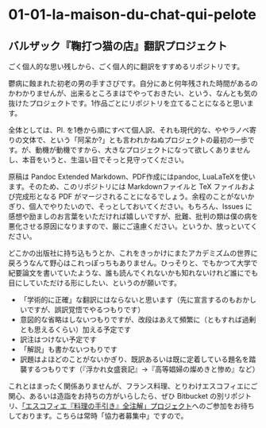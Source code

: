 # 01-01-la-maison-du-chat-qui-pelote
## バルザック『鞠打つ猫の店』翻訳プロジェクト

ごく個人的な思い残しから、ごく個人的に翻訳をすすめるリポジトリです。

鬱病に蝕まれた初老の男の手すさびです。自分にあと何年残された時間があるのかわかりませんが、出来るところまはでやっておきたい、という、なんとも気の抜けたプロジェクトです。1作品ごとにリポジトリを立てることになると思います。

全体としては、Pl. を1巻から順にすべて個人訳、それも現代的な、ややラノベ寄りの文体で、という「阿呆か?」とも言われかねぬプロジェクトの最初の一歩です。が、動機が動機ですから、大きなプロジェクトになって欲しくありませんし、本音をいうと、生温い目でそっと見守ってください。

原稿は Pandoc Extended Markdown、PDF作成にはpandoc, LuaLaTeXを使います。そのため、このリポジトリには Markdownファイルと TeX ファイルおよび完成形となる PDF がマージされることになるでしょう。余程のことがないかぎり、個人でやりたいので、そっとしておいてください。もちろん、Issues に感想や励ましのお言葉をいただければ嬉しいですが、批難、批判の類は僕の病を悪化させる原因になりますので、厳にご遠慮ください。というか、放っといてください。

どこかの出版社に持ち込もうとか、これをきっかけにまたアカデミズムの世界に戻ろうなんて野心はこれっぽっちもありません。ひっそりと、でもかつて大学で紀要論文を書いていたような、誰も読んでくれないかも知れないけれど誰にでも目にしていただける形にしたい、というのが願いです。

* 「学術的に正確」な翻訳にはならないと思います（先に宣言するのもおかしいですが、誤訳覚悟でやるつもりです）
* 意図的な省略はしないつもりですが、改段はあえて頻繁に（ともすれば過剰とも思えるくらい）加える予定です
* 訳注はつけない予定です
* 「解説」も書かないつもりです
* 訳題はよほどのことがないかぎり、既訳あるいは既に定着している題名を踏襲するつもりです（『浮かれ女盛衰記』→『高等娼婦の燦めきと惨め』など）

これとはまったく関係ありませんが、フランス料理、とりわけエスコフィエにご関心、あるいは造詣をお持ちの方がいらしたら、ぜひ Bitbucket の別リポジトリ、[「エスコフィエ『料理の手引き』全注解」プロジェクト](https://github.com/lespoucesverts/escoffier-translation-jp)へのご参加をお待ちしております。こちらは常時「協力者募集中」ですので。

